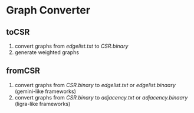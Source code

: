 # Graph Converter

## toCSR
1. convert graphs from *edgelist.txt* to *CSR.binary*
2. generate weighted graphs

## fromCSR
1. convert graphs from *CSR.binary* to *edgelist.txt* or *edgelist.binaary* (gemini-like frameworks)
2. convert graphs from *CSR.binary* to *adjacency.txt* or *adjacency.binaary* (ligra-like frameworks)
